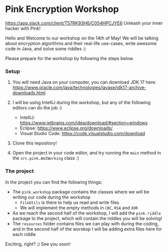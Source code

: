 # Pink Encryption Workshop

https://app.slack.com/client/T57RK93H6/C054HPCJYE6
Unleash your inner hacker with Pink!

Hello and Welcome to our workshop on the 14th of May! We will be talking about encryption algorithms and their real-life use-cases, write awesome code in Java, and solve some riddles :)

Please prepare for the workshop by following the steps below.

### Setup

1. You will need Java on your computer, you can download JDK 17 here: https://www.oracle.com/java/technologies/javase/jdk17-archive-downloads.html 

2. I will be using IntelliJ during the workshop, but any of the following editors can do the job :)
   * IntelliJ: https://www.jetbrains.com/idea/download/#section=windows
   * Eclipse: https://www.eclipse.org/downloads/
   * Visual Studio Code: https://code.visualstudio.com/download

3. Clone this repository!

4. Open the project in your code editor, and try running the `main` method in the `src.pink.AmIWorking` class :)

### The project

In the project you can find the following things:
* The `pink.workshop` package contains the classes where we will be writing our code during the workshop
  * `FileUtils` is there to help us read and write files
  * We will implement the empty methods in `CBC`, `RSA` and `XOR`
* As we reach the second half of the workshop, I will add the `pink.riddle` package to the project, which will contain the riddles you will be solving!
* The `resources` folder contains files we can play with during the coding, and in the second half of the worskop I will be adding extra files here for each riddle

Exciting, right? ;) See you soon!

